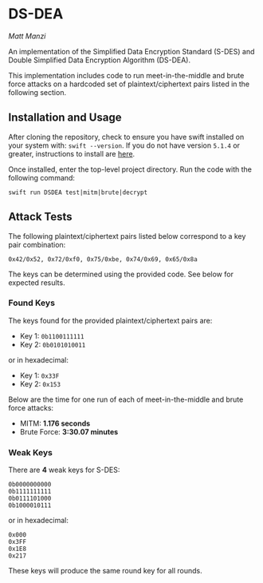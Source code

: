 # DS-DEA
_Matt Manzi_  

An implementation of the Simplified Data Encryption Standard (S-DES) and Double Simplified Data Encryption Algorithm (DS-DEA).

This implementation includes code to run meet-in-the-middle and brute force attacks on a hardcoded set of plaintext/ciphertext pairs listed in the following section.

## Installation and Usage

After cloning the repository, check to ensure you have swift installed on your system with: `swift --version`.  If you do not have version `5.1.4` or greater, instructions to install are [here](https://swift.org/getting-started/#installing-swift).

Once installed, enter the top-level project directory.  Run the code with the following command:
```
swift run DSDEA test|mitm|brute|decrypt
```

## Attack Tests

The following plaintext/ciphertext pairs listed below correspond to a key pair combination:
```
0x42/0x52, 0x72/0xf0, 0x75/0xbe, 0x74/0x69, 0x65/0x8a
```
The keys can be determined using the provided code.  See below for expected results.

### Found Keys

The keys found for the provided plaintext/ciphertext pairs are:
* Key 1: `0b1100111111`
* Key 2: `0b0101010011`

or in hexadecimal:
* Key 1: `0x33F`
* Key 2: `0x153`

Below are the time for one run of each of meet-in-the-middle and brute force attacks:
* MITM: **1.176 seconds**
* Brute Force: **3:30.07 minutes**

### Weak Keys

There are **4** weak keys for S-DES:
```
0b0000000000
0b1111111111
0b0111101000
0b1000010111
```
or in hexadecimal:
```
0x000
0x3FF
0x1E8
0x217
```
These keys will produce the same round key for all rounds.
